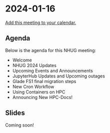 # 2024-01-16

[Add this meeting to your calendar.](https://calendar.google.com/calendar/event?action=TEMPLATE&tmeid=MW0waDZsYXRyZTNuOGpvNjdmOXVsczN1ODJfMjAyNDAxMTZUMjAwMDAwWiBjX2RjMGMwZGU5ZmYxNTk2OWQ5Y2Y0ODQ4ODkyMTI0NDkyNzQ2ZDM0MzYxNDEzYWZhNzNkNTQ0YzAwMzhiZWIyZTZAZw&tmsrc=c_dc0c0de9ff15969d9cf4848892124492746d34361413afa73d544c0038beb2e6%40group.calendar.google.com&scp=ALL)

## Agenda

Below is the agenda for this NHUG meeting:

* Welcome
* NHUG 2024 Updates
* Upcoming Events and Announcements
* JupyterHub Updates and Upcoming outages
* Glade FS1 final migration steps
* New Cron Workflow
* Using Containers on HPC
* Announcing New HPC-Docs!

## Slides

Coming soon!
